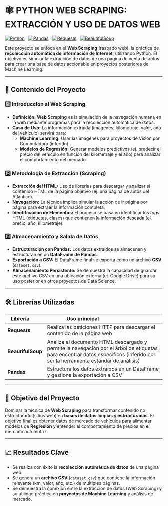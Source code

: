 # 🕸️ PYTHON WEB SCRAPING: EXTRACCIÓN Y USO DE DATOS WEB

[![Python](https://img.shields.io/badge/Python-3670A0?style=flat&logo=python&logoColor=ffdd54)](https://www.python.org/)  
[![Pandas](https://img.shields.io/badge/Pandas-150458?style=flat&logo=pandas&logoColor=white)](https://pandas.pydata.org/)  
[![Requests](https://img.shields.io/badge/Requests-0077B6?style=flat&logo=python&logoColor=white)](https://requests.readthedocs.io/en/latest/)  
[![BeautifulSoup](https://img.shields.io/badge/BeautifulSoup-000000?style=flat&logo=python&logoColor=white)](https://www.crummy.com/software/BeautifulSoup/bs4/doc/)

Este proyecto se enfoca en el **Web Scraping** (raspado web), la práctica de **recolección automática de información de Internet**, utilizando Python. El objetivo es simular la extracción de datos de una página de venta de autos para crear una base de datos accionable en proyectos posteriores de Machine Learning.

---

## 🧠 Contenido del Proyecto

### 1️⃣ Introducción al Web Scraping
- **Definición:** **Web Scraping** es la simulación de la navegación humana en la web mediante programas para la recolección automática de datos.
- **Caso de Uso:** La información extraída (imágenes, kilometraje, valor, año del vehículo) servirá para:
    * **Machine Learning:** Usar las imágenes para proyectos de Visión por Computadora (inferido).
    * **Modelos de Regresión:** Generar modelos predictivos (ej. predecir el precio del vehículo en función del kilometraje y el año) para analizar el comportamiento del mercado.

### 2️⃣ Metodología de Extracción (Scraping)
- **Extracción del HTML:** Uso de librerías para descargar y analizar el contenido HTML de la página objetivo (ej. una página de autos del Atlántico).
- **Navegación:** La técnica implica simular la acción de ir página por página para extraer la información completa.
- **Identificación de Elementos:** El proceso se basa en identificar los *tags* HTML (etiquetas, clases) que contienen la información deseada (ej. precio, año, kilometraje).

### 3️⃣ Almacenamiento y Salida de Datos
- **Estructuración con Pandas:** Los datos extraídos se almacenan y estructuran en un **DataFrame de Pandas**.
- **Exportación a CSV:** El DataFrame final se exporta como un archivo **CSV** (`dataset.csv`).
- **Almacenamiento Persistente:** Se demuestra la capacidad de guardar este archivo CSV en una ubicación externa (ej. Google Drive) para su uso posterior en otros proyectos de Data Science.

---

## 🛠️ Librerías Utilizadas

| Librería       | Uso principal                               |
|----------------|---------------------------------------------|
| **Requests**   | Realiza las peticiones HTTP para descargar el contenido de la página web|
| **BeautifulSoup** | Analiza el documento HTML descargado y permite la navegación por el árbol de etiquetas para encontrar datos específicos (inferido por ser la herramienta estándar de análisis)|
| **Pandas**     | Estructura los datos extraídos en un DataFrame y gestiona la exportación a CSV|

---

## 🎯 Objetivo del Proyecto
Dominar la técnica de **Web Scraping** para transformar contenido no estructurado (sitios web) en **bases de datos limpias y estructuradas**. El objetivo final es obtener datos de mercado de vehículos para alimentar modelos de **Regresión** y entender el comportamiento de precios en el mercado automotriz.

---

## 📈 Resultados Clave
- Se realiza con éxito la **recolección automática de datos** de una página web.
- Se genera un **archivo CSV** (`dataset.csv`) que contiene la información relevante (km, valor, año, etc.) de múltiples páginas.
- Se demuestra la conexión entre la extracción de datos (Web Scraping) y su utilidad práctica en **proyectos de Machine Learning** y análisis de mercado.

